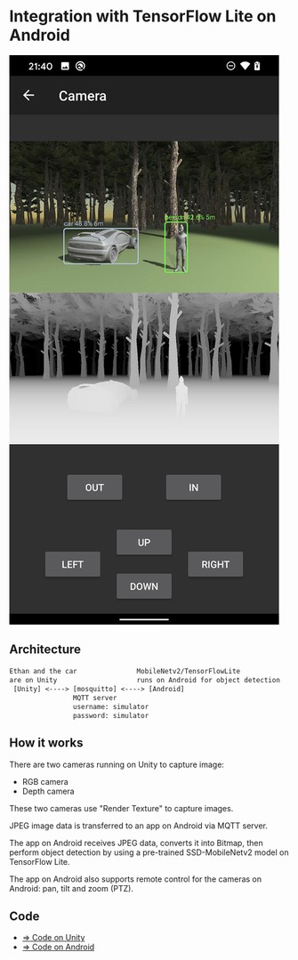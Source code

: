 # Integration with TensorFlow Lite on Android

![TensorFlowLite](./TensorFlowLite.png)

## Architecture

```
Ethan and the car               MobileNetv2/TensorFlowLite
are on Unity                    runs on Android for object detection
 [Unity] <----> [mosquitto] <----> [Android]
                MQTT server
                username: simulator
                password: simulator
```

## How it works

There are two cameras running on Unity to capture image:
- RGB camera
- Depth camera 

These two cameras use "Render Texture" to capture images.

JPEG image data is transferred to an app on Android via MQTT server.

The app on Android receives JPEG data, converts it into Bitmap, then perform object detection by using a pre-trained SSD-MobileNetv2 model on TensorFlow Lite.

The app on Android also supports remote control for the cameras on Android: pan, tilt and zoom (PTZ).

## Code
- [=> Code on Unity](../TensorFlowLite)
- [=> Code on Android](../android/camera)
